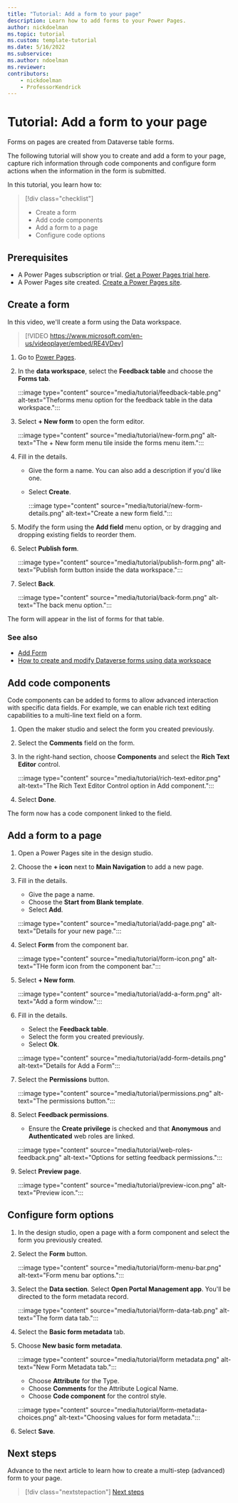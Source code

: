 ```yaml
---
title: "Tutorial: Add a form to your page"
description: Learn how to add forms to your Power Pages.
author: nickdoelman
ms.topic: tutorial
ms.custom: template-tutorial
ms.date: 5/16/2022
ms.subservice:
ms.author: ndoelman 
ms.reviewer: 
contributors:
    - nickdoelman
    - ProfessorKendrick
---
```


# Tutorial: Add a form to your page

Forms on pages are created from Dataverse table forms.

The following tutorial will show you to create and add a form to your page, capture rich information through code components and configure form actions when the information in the form is submitted.

In this tutorial, you learn how to:

> [!div class="checklist"]
> * Create a form
> * Add code components
> * Add a form to a page
> * Configure code options

## Prerequisites

- A Power Pages subscription or trial. [Get a Power Pages trial here](trial-signup.md).
- A Power Pages site created. [Create a Power Pages site](create-manage.md).

## Create a form

In this video, we'll create a form using the Data workspace.

> [!VIDEO https://www.microsoft.com/en-us/videoplayer/embed/RE4VDev]

1. Go to [Power Pages](https://make.powerpages.microsoft.com/).

1. In the **data workspace**, select the **Feedback table** and choose the **Forms tab**.

    :::image type="content" source="media/tutorial/feedback-table.png" alt-text="Theforms menu option for the feedback table in the data workspace.":::

1. Select **+ New form** to open the form editor.

    :::image type="content" source="media/tutorial/new-form.png" alt-text="The + New form menu tile inside the forms menu item.":::

1. Fill in the details.
 
    - Give the form a name. You can also add a description if you'd like one.
    - Select **Create**.
    
        :::image type="content" source="media/tutorial/new-form-details.png" alt-text="Create a new form field.":::

1. Modify the form using the **Add field** menu option, or by dragging and dropping existing fields to reorder them.

1. Select **Publish form**.

    :::image type="content" source="media/tutorial/publish-form.png" alt-text="Publish form button inside the data workspace.":::

1. Select **Back**.

    :::image type="content" source="media/tutorial/back-form.png" alt-text="The back menu option.":::

The form will appear in the list of forms for that table.

### See also
- [Add Form](add-form.md)
- [How to create and modify Dataverse forms using data workspace](../configure/data-workspace-forms.md)

## Add code components

Code components can be added to forms to allow advanced interaction with specific data fields. For example, we can enable rich text editing capabilities to a multi-line text field on a form.

1. Open the maker studio and select the form you created previously.

1. Select the **Comments** field on the form.

1. In the right-hand section, choose **Components** and select the **Rich Text Editor** control.

    :::image type="content" source="media/tutorial/rich-text-editor.png" alt-text="The Rich Text Editor Control option in Add component.":::

1. Select **Done**.

The form now has a code component linked to the field. 

## Add a form to a page

1. Open a Power Pages site in the design studio.

1. Choose the **+ icon** next to **Main Navigation** to add a new page.

1. Fill in the details.
    - Give the page a name.
    - Choose the **Start from Blank template**.
    - Select **Add**.
    
    :::image type="content" source="media/tutorial/add-page.png" alt-text="Details for your new page.":::
    
1. Select **Form** from the component bar.

    :::image type="content" source="media/tutorial/form-icon.png" alt-text="THe form icon from the component bar.":::

1. Select **+ New form**.

    :::image type="content" source="media/tutorial/add-a-form.png" alt-text="Add a form window.":::

1. Fill in the details.
    - Select the **Feedback table**.
    - Select the form you created previously.
    - Select **Ok**.
    
    :::image type="content" source="media/tutorial/add-form-details.png" alt-text="Details for Add a Form":::

1. Select the **Permissions** button.

    :::image type="content" source="media/tutorial/permissions.png" alt-text="The permissions button.":::

1. Select **Feedback permissions**.

    - Ensure the **Create privilege** is checked and that **Anonymous** and **Authenticated** web roles are linked.
    
    :::image type="content" source="media/tutorial/web-roles-feedback.png" alt-text="Options for setting feedback permissions."::: 
 
1. Select **Preview page**.

    :::image type="content" source="media/tutorial/preview-icon.png" alt-text="Preview icon.":::

## Configure form options

1. In the design studio, open a page with a form component and select the form you previously created.

1. Select the **Form** button.

    :::image type="content" source="media/tutorial/form-menu-bar.png" alt-text="Form menu bar options.":::

1. Select the **Data section**.  Select **Open Portal Management app**.  You'll be directed to the form metadata record.

    :::image type="content" source="media/tutorial/form-data-tab.png" alt-text="The form data tab.":::

1. Select the **Basic form metadata** tab.

1. Choose **New basic form metadata**.

    :::image type="content" source="media/tutorial/form metadata.png" alt-text="New Form Metadata tab.":::

    - Choose **Attribute** for the Type.
    - Choose **Comments** for the Attribute Logical Name.
    - Choose **Code component** for the control style.

    :::image type="content" source="media/tutorial/form-metadata-choices.png" alt-text="Choosing values for form metadata.":::

1. Select **Save**.



## Next steps

Advance to the next article to learn how to create a multi-step (advanced) form to your page.
> [!div class="nextstepaction"]
> [Next steps](tutorial-add-multi-step-form.md)

